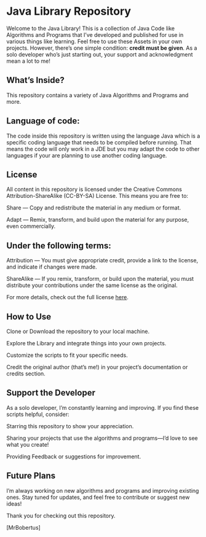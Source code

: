 # Java Library Repository
Welcome to the Java Library! This is a collection of Java Code like Algorithms and Programs that I’ve developed and published for use in various things like learning. Feel free to use these Assets in your own projects. However, there’s one simple condition: **credit must be given**. As a solo developer who’s just starting out, your support and acknowledgment mean a lot to me!

## What’s Inside?
This repository contains a variety of Java Algorithms and Programs and more.

## Language of code:
The code inside this repository is written using the language Java which is a specific coding language that needs to be compiled before running. That means the code will only work in a JDE but you may adapt the code to other languages if your are planning to use another coding language.

## License
All content in this repository is licensed under the Creative Commons Attribution-ShareAlike (CC-BY-SA) License. This means you are free to:

Share — Copy and redistribute the material in any medium or format.

Adapt — Remix, transform, and build upon the material for any purpose, even commercially.

## Under the following terms:

Attribution — You must give appropriate credit, provide a link to the license, and indicate if changes were made.

ShareAlike — If you remix, transform, or build upon the material, you must distribute your contributions under the same license as the original.

For more details, check out the full license [here](https://creativecommons.org/licenses/by-sa/4.0/).

## How to Use
Clone or Download the repository to your local machine.

Explore the Library and integrate things into your own projects.

Customize the scripts to fit your specific needs.

Credit the original author (that’s me!) in your project’s documentation or credits section.

## Support the Developer
As a solo developer, I’m constantly learning and improving. If you find these scripts helpful, consider:

Starring this repository to show your appreciation.

Sharing your projects that use the algorithms and programs—I’d love to see what you create!

Providing Feedback or suggestions for improvement.

## Future Plans
I’m always working on new algorithms and programs and improving existing ones. Stay tuned for updates, and feel free to contribute or suggest new ideas!

Thank you for checking out this repository.

[MrBobertus]
